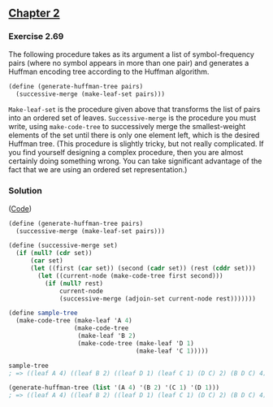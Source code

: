 ## [Chapter 2](../index.md#2-Building-Abstractions-with-Data)

### Exercise 2.69

The following procedure takes as its argument a list of symbol-frequency pairs (where no symbol appears in more than one pair) and generates a Huffman encoding tree according to the Huffman algorithm.

```scheme
(define (generate-huffman-tree pairs)
  (successive-merge (make-leaf-set pairs)))
```

`Make-leaf-set` is the procedure given above that transforms the list of pairs into an ordered set of leaves. `Successive-merge` is the procedure you must write, using `make-code-tree` to successively merge the smallest-weight elements of the set until there is only one element left, which is the desired Huffman tree. (This procedure is slightly tricky, but not really complicated. If you find yourself designing a complex procedure, then you are almost certainly doing something wrong. You can take significant advantage of the fact that we are using an ordered set representation.) 

### Solution

([Code](../../src/Chapter%202/Exercise%202.69.scm))

```scheme
(define (generate-huffman-tree pairs)
  (successive-merge (make-leaf-set pairs)))

(define (successive-merge set)
  (if (null? (cdr set))
      (car set)
      (let ((first (car set)) (second (cadr set)) (rest (cddr set)))
        (let ((current-node (make-code-tree first second)))
          (if (null? rest)
              current-node
              (successive-merge (adjoin-set current-node rest)))))))

(define sample-tree
  (make-code-tree (make-leaf 'A 4)
                  (make-code-tree
                   (make-leaf 'B 2)
                   (make-code-tree (make-leaf 'D 1)
                                   (make-leaf 'C 1)))))

sample-tree
; => ((leaf A 4) ((leaf B 2) ((leaf D 1) (leaf C 1) (D C) 2) (B D C) 4) (A B D C) 8)

(generate-huffman-tree (list '(A 4) '(B 2) '(C 1) '(D 1)))
; => ((leaf A 4) ((leaf B 2) ((leaf D 1) (leaf C 1) (D C) 2) (B D C) 4) (A B D C) 8)
```

